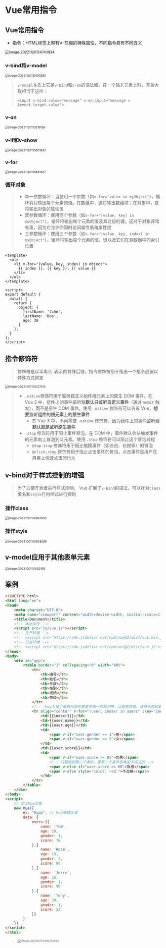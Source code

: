 # Vue常用指令

## Vue常用指令

- 指令：HTML标签上带有V-前缀的特殊属性，不同指令具有不同含义

<img src="img/2.Vue常用指令/image-20221120154740934.png" alt="image-20221120154740934" style="zoom: 80%;" />

### v-bind和v-model

<img src="img/2.Vue常用指令/image-20221120155100285.png" alt="image-20221120155100285" style="zoom:67%;" />

> `v-model`本质上它是`v-bind`和`v-on`的语法糖，在一个输入元素上时，背后大致相当于这样：
>
> ```vue
> <input v-bind:value="message" v-on:input="message = $event.target.value">
> ```

### v-on

<img src="img/2.Vue常用指令/image-20221120155219156.png" alt="image-20221120155219156" style="zoom:67%;" />

### v-if和v-show

<img src="img/2.Vue常用指令/image-20221120155501842.png" alt="image-20221120155501842" style="zoom:67%;" />

### v-for

<img src="img/2.Vue常用指令/image-20221120155841627.png" alt="image-20221120155841627" style="zoom:67%;" />

### 循环对象

> - 单一参数循环：当使用一个参数（如`v-for="value in myObject"`），循环将只输出每个元素的值。在数组中，这将输出数组项；在对象中，这将输出对象的属性值
> - 双参数循环：使用两个参数（如`v-for="(value, key) in myObject"`），循环将输出每个元素的值及其对应的键。这对于对象非常有用，因为它允许你同时访问属性值和属性键
> - 三参数循环：使用三个参数（如`v-for="(value, key, index) in myObject"`），循环将输出每个元素的值、键以及它们在源数据中的索引位置

```vue
<template>
  <ul>
    <li v-for="(value, key, index) in object">
      {{ index }}. {{ key }}: {{ value }}
    </li>
  </ul>
</template>

<script>
export default {
  data() {
    return {
      object: {
        firstName: 'John',
        lastName: 'Doe',
        age: 30
      }
    };
  }
};
</script>
```

## 指令修饰符

> 修饰符是以半角点`.`表示的特殊后缀，指令修饰符用于指出一个指令应该以特殊方式绑定

<img src="img/2.Vue常用指令/image-20231001150727015.png" alt="image-20231001150727015" style="zoom: 67%;" />

> - `.native`修饰符用于监听自定义组件根元素上的原生 DOM 事件。在 Vue 2 中，组件上的事件监听器**默认只监听自定义事件**（通过 `$emit` 触发），而不是原生 DOM 事件。使用 `.native` 修饰符可以告诉 Vue，**想要监听组件的根元素上的原生事件**
>   - 在 Vue 3 中，不再需要 `.native` 修饰符，因为组件上的事件监听器**默认就是监听原生事件**
> - `.stop` 修饰符用于阻止事件冒泡。在 DOM 中，事件默认会从触发事件的元素向上冒泡到父元素。使用 `.stop` 修饰符可以阻止这个冒泡过程
>   - `@tap.stop` 修饰符用于阻止触摸事件（如点击、长按等）的冒泡
>   - `@click.stop` 修饰符用于阻止点击事件的冒泡，点击事件是用户在屏幕上快速点击的行为

## v-bind对于样式控制的增强

> 为了方便开发者进行样式控制， Vue 扩展了`v-bind`的语法，可以针对`class`类名和`style`行内样式进行控制

### 操作class

<img src="img/2.Vue常用指令/image-20231001150847800.png" alt="image-20231001150847800" style="zoom: 67%;" />

### 操作style

<img src="img/2.Vue常用指令/image-20231001150938299.png" alt="image-20231001150938299" style="zoom: 67%;" />

## v-model应用于其他表单元素

<img src="img/2.Vue常用指令/image-20231001151052195.png" alt="image-20231001151052195" style="zoom: 67%;" />

## 案例

```html
<!DOCTYPE html>
<html lang="en">
<head>
    <meta charset="UTF-8">
    <meta name="viewport" content="width=device-width, initial-scale=1.0">
    <title>Document</title>
    <!-- 本地文件 -->
    <script src="js/vue.js"></script>
    <!-- 生产环境 -->
	<!-- <script src="https://cdn.jsdelivr.net/npm/vue@2/dist/vue.min.js"></script> -->
	<!-- 开发环境 -->
    <!-- <script src="https://cdn.jsdelivr.net/npm/vue@2/dist/vue.js"></script> -->
</head>
<body>
    <div id="app">
        <table border="1" cellspacing="0" width="60%">
            <tr>
                <th>编号</th>
                <th>姓名</th>
                <th>年龄</th>
                <th>性别</th>
                <th>成绩</th>
                <th>等级</th>
            </tr>
            <!-- :key为每个被迭代的元素提供唯一的标识符，以提高性能、维持状态和避免警告 -->
            <tr align="center" v-for="(user, index) in users" :key="index">
                <td>{{index+1}}</td>
                <td>{{user.name}}</td>
                <td>{{user.age}}</td>
                <td>
                    <span v-if="user.gender == 1">男</span>
                    <span v-if="user.gender == 2">女</span>
                </td>
                <td>{{user.score}}</td>
                <td>
                    <span v-if="user.score >= 85">优秀</span>
                    <!-- 只要能到第二个条件，那第一个条件是肯定不成立的 -->
                    <span v-else-if="user.score >= 60">及格</span>
                    <span v-else style="color: red;">不及格</span>
                </td>
            </tr>
        </table>
    </div>
</body>
<script>
    // 定义Vue对象
    new Vue({
        el: "#app", // Vue接管区域
        data: {
            users:[{
                name: 'Tom',
                age: 20,
                gender: 1,
                score: 78
            },{
                name: 'Rose',
                age: 18,
                gender: 2,
                score: 86
            },{
                name: 'Jerry',
                age: 26,
                gender: 1,
                score: 90
            },{
                name: 'Tony',
                age: 30,
                gender: 1,
                score: 52
            }]
        }
    })
</script>
</html>
```

> <img src="img/2.Vue常用指令/image-20230725150251852.png" alt="image-20230725150251852" style="zoom: 67%;" />